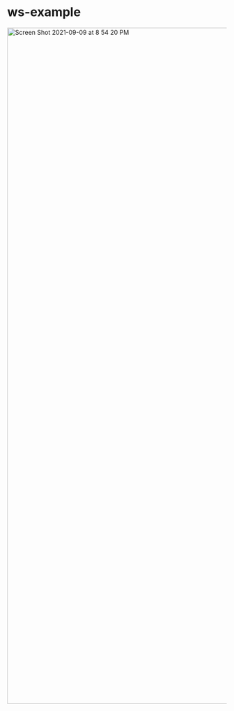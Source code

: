 # ws-example

<img width="1552" alt="Screen Shot 2021-09-09 at 8 54 20 PM" src="https://user-images.githubusercontent.com/19412160/132781371-6420d62f-ebdc-4d40-bb1a-40fbe3acfd83.png">
